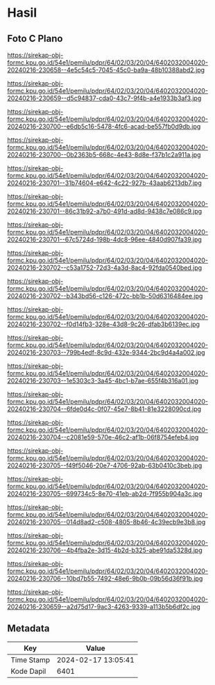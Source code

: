 # Hasil

## Foto C Plano

https://sirekap-obj-formc.kpu.go.id/54e1/pemilu/pdpr/64/02/03/20/04/6402032004020-20240216-230658--4e5c54c5-7045-45c0-ba9a-48b10388abd2.jpg

https://sirekap-obj-formc.kpu.go.id/54e1/pemilu/pdpr/64/02/03/20/04/6402032004020-20240216-230659--d5c94837-cda0-43c7-9f4b-a4e1933b3af3.jpg

https://sirekap-obj-formc.kpu.go.id/54e1/pemilu/pdpr/64/02/03/20/04/6402032004020-20240216-230700--e6db5c16-5478-4fc6-acad-be557fb0d9db.jpg

https://sirekap-obj-formc.kpu.go.id/54e1/pemilu/pdpr/64/02/03/20/04/6402032004020-20240216-230700--0b2363b5-668c-4e43-8d8e-f37b1c2a911a.jpg

https://sirekap-obj-formc.kpu.go.id/54e1/pemilu/pdpr/64/02/03/20/04/6402032004020-20240216-230701--31b74604-e642-4c22-927b-43aab6213db7.jpg

https://sirekap-obj-formc.kpu.go.id/54e1/pemilu/pdpr/64/02/03/20/04/6402032004020-20240216-230701--86c31b92-a7b0-491d-ad8d-9438c7e086c9.jpg

https://sirekap-obj-formc.kpu.go.id/54e1/pemilu/pdpr/64/02/03/20/04/6402032004020-20240216-230701--67c5724d-198b-4dc8-96ee-4840d907fa39.jpg

https://sirekap-obj-formc.kpu.go.id/54e1/pemilu/pdpr/64/02/03/20/04/6402032004020-20240216-230702--c53a1752-72d3-4a3d-8ac4-92fda0540bed.jpg

https://sirekap-obj-formc.kpu.go.id/54e1/pemilu/pdpr/64/02/03/20/04/6402032004020-20240216-230702--b343bd56-c126-472c-bb1b-50d6316484ee.jpg

https://sirekap-obj-formc.kpu.go.id/54e1/pemilu/pdpr/64/02/03/20/04/6402032004020-20240216-230702--f0d14fb3-328e-43d8-9c26-dfab3b6139ec.jpg

https://sirekap-obj-formc.kpu.go.id/54e1/pemilu/pdpr/64/02/03/20/04/6402032004020-20240216-230703--799b4edf-8c9d-432e-9344-2bc9d4a4a002.jpg

https://sirekap-obj-formc.kpu.go.id/54e1/pemilu/pdpr/64/02/03/20/04/6402032004020-20240216-230703--1e5303c3-3a45-4bc1-b7ae-655f4b316a01.jpg

https://sirekap-obj-formc.kpu.go.id/54e1/pemilu/pdpr/64/02/03/20/04/6402032004020-20240216-230704--6fde0d4c-0f07-45e7-8b41-81e3228090cd.jpg

https://sirekap-obj-formc.kpu.go.id/54e1/pemilu/pdpr/64/02/03/20/04/6402032004020-20240216-230704--c2081e59-570e-46c2-af1b-06f8754efeb4.jpg

https://sirekap-obj-formc.kpu.go.id/54e1/pemilu/pdpr/64/02/03/20/04/6402032004020-20240216-230705--f49f5046-20e7-4706-92ab-63b0410c3beb.jpg

https://sirekap-obj-formc.kpu.go.id/54e1/pemilu/pdpr/64/02/03/20/04/6402032004020-20240216-230705--699734c5-8e70-41eb-ab2d-7f955b904a3c.jpg

https://sirekap-obj-formc.kpu.go.id/54e1/pemilu/pdpr/64/02/03/20/04/6402032004020-20240216-230705--014d8ad2-c508-4805-8b46-4c39ecb9e3b8.jpg

https://sirekap-obj-formc.kpu.go.id/54e1/pemilu/pdpr/64/02/03/20/04/6402032004020-20240216-230706--4b4fba2e-3d15-4b2d-b325-abe91da5328d.jpg

https://sirekap-obj-formc.kpu.go.id/54e1/pemilu/pdpr/64/02/03/20/04/6402032004020-20240216-230706--10bd7b55-7492-48e6-9b0b-09b56d36f91b.jpg

https://sirekap-obj-formc.kpu.go.id/54e1/pemilu/pdpr/64/02/03/20/04/6402032004020-20240216-230659--a2d75d17-9ac3-4263-9339-a113b5b6df2c.jpg


## Metadata

| Key        | Value               |
| ---------- | ------------------- |
| Time Stamp | 2024-02-17 13:05:41 |
| Kode Dapil | 6401                |



